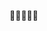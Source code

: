 <!-- ![Anurag's GitHub stats](https://github-readme-stats.vercel.app/api?username=whxaxes&show_icons=true) -->

🚀🚀🚀🚀🚀
